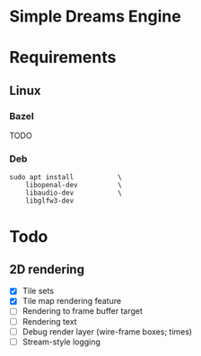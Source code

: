 
# Simple Dreams Engine

# Requirements

## Linux

### Bazel

TODO

### Deb

```
sudo apt install           \
    libopenal-dev          \
    libaudio-dev           \
    libglfw3-dev
```

# Todo

## 2D rendering

- [x] Tile sets
- [x] Tile map rendering feature
- [ ] Rendering to frame buffer target
- [ ] Rendering text
- [ ] Debug render layer (wire-frame boxes; times)
- [ ] Stream-style logging
